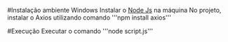 #Instalação ambiente Windows
Instalar o [Node Js](https://nodejs.org/en/) na máquina 
No projeto, instalar o Axios utilizando comando '''npm install axios'''

#Execução 
Executar o comando '''node script.js'''
